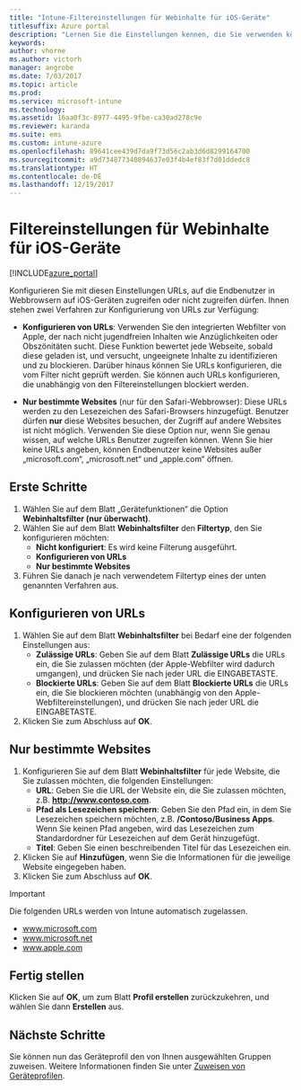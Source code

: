 ```yaml
---
title: "Intune-Filtereinstellungen für Webinhalte für iOS-Geräte"
titlesuffix: Azure portal
description: "Lernen Sie die Einstellungen kennen, die Sie verwenden können, um den Zugriff von iOS-Geräten auf Websites zuzulassen und zu blockieren.\""
keywords: 
author: vhorne
ms.author: victorh
manager: angrobe
ms.date: 7/03/2017
ms.topic: article
ms.prod: 
ms.service: microsoft-intune
ms.technology: 
ms.assetid: 16aa0f3c-8977-4495-9fbe-ca30ad278c9e
ms.reviewer: karanda
ms.suite: ems
ms.custom: intune-azure
ms.openlocfilehash: 89641cee439d7da9f73d56c2ab3d6d8299164700
ms.sourcegitcommit: a9d734877340894637e03f4b4ef83f7d01ddedc8
ms.translationtype: HT
ms.contentlocale: de-DE
ms.lasthandoff: 12/19/2017
---
```

# <a name="web-content-filter-settings-for-ios-devices"></a>Filtereinstellungen für Webinhalte für iOS-Geräte

[!INCLUDE[azure_portal](./includes/azure_portal.md)]

Konfigurieren Sie mit diesen Einstellungen URLs, auf die Endbenutzer in Webbrowsern auf iOS-Geräten zugreifen oder nicht zugreifen dürfen. Ihnen stehen zwei Verfahren zur Konfigurierung von URLs zur Verfügung:

- **Konfigurieren von URLs**: Verwenden Sie den integrierten Webfilter von Apple, der nach nicht jugendfreien Inhalten wie Anzüglichkeiten oder Obszönitäten sucht. Diese Funktion bewertet jede Webseite, sobald diese geladen ist, und versucht, ungeeignete Inhalte zu identifizieren und zu blockieren. Darüber hinaus können Sie URLs konfigurieren, die vom Filter nicht geprüft werden. Sie können auch URLs konfigurieren, die unabhängig von den Filtereinstellungen blockiert werden.

- **Nur bestimmte Websites** (nur für den Safari-Webbrowser): Diese URLs werden zu den Lesezeichen des Safari-Browsers hinzugefügt. Benutzer dürfen **nur** diese Websites besuchen, der Zugriff auf andere Websites ist nicht möglich. Verwenden Sie diese Option nur, wenn Sie genau wissen, auf welche URLs Benutzer zugreifen können.
Wenn Sie hier keine URLs angeben, können Endbenutzer keine Websites außer „microsoft.com“, „microsoft.net“ und „apple.com“ öffnen.



## <a name="get-started"></a>Erste Schritte

1. Wählen Sie auf dem Blatt „Gerätefunktionen“ die Option **Webinhaltsfilter (nur überwacht)**.
2. Wählen Sie auf dem Blatt **Webinhaltsfilter** den **Filtertyp**, den Sie konfigurieren möchten:
    - **Nicht konfiguriert**: Es wird keine Filterung ausgeführt.
    - **Konfigurieren von URLs**
    - **Nur bestimmte Websites**
3. Führen Sie danach je nach verwendetem Filtertyp eines der unten genannten Verfahren aus.


## <a name="configure-urls"></a>Konfigurieren von URLs

1. Wählen Sie auf dem Blatt **Webinhaltsfilter** bei Bedarf eine der folgenden Einstellungen aus:
    - **Zulässige URLs**: Geben Sie auf dem Blatt **Zulässige URLs** die URLs ein, die Sie zulassen möchten (der Apple-Webfilter wird dadurch umgangen), und drücken Sie nach jeder URL die EINGABETASTE.
    - **Blockierte URLs**: Geben Sie auf dem Blatt **Blockierte URLs** die URLs ein, die Sie blockieren möchten (unabhängig von den Apple-Webfiltereinstellungen), und drücken Sie nach jeder URL die EINGABETASTE.
2. Klicken Sie zum Abschluss auf **OK**.


## <a name="specific-websites-only"></a>Nur bestimmte Websites

1. Konfigurieren Sie auf dem Blatt **Webinhaltsfilter** für jede Website, die Sie zulassen möchten, die folgenden Einstellungen:
    - **URL**: Geben Sie die URL der Website ein, die Sie zulassen möchten, z.B. **http://www.contoso.com**.
    - **Pfad als Lesezeichen speichern**: Geben Sie den Pfad ein, in dem Sie Lesezeichen speichern möchten, z.B. **/Contoso/Business Apps**. Wenn Sie keinen Pfad angeben, wird das Lesezeichen zum Standardordner für Lesezeichen auf dem Gerät hinzugefügt.
    - **Titel**: Geben Sie einen beschreibenden Titel für das Lesezeichen ein.
2. Klicken Sie auf **Hinzufügen**, wenn Sie die Informationen für die jeweilige Website eingegeben haben.
3. Klicken Sie zum Abschluss auf **OK**.

>[!IMPORTANT] 
> Die folgenden URLs werden von Intune automatisch zugelassen.
> - www.microsoft.com
> - www.microsoft.net
> - www.apple.com

## <a name="finish-up"></a>Fertig stellen

Klicken Sie auf **OK**, um zum Blatt **Profil erstellen** zurückzukehren, und wählen Sie dann **Erstellen** aus.

## <a name="next-steps"></a>Nächste Schritte

Sie können nun das Geräteprofil den von Ihnen ausgewählten Gruppen zuweisen. Weitere Informationen finden Sie unter [Zuweisen von Geräteprofilen](device-profile-assign.md).

